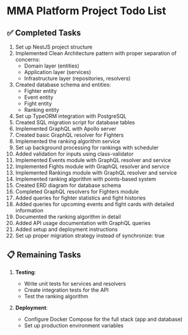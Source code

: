 # MMA Platform Project Todo List

## ✅ Completed Tasks

1. Set up NestJS project structure
2. Implemented Clean Architecture pattern with proper separation of concerns:
   - Domain layer (entities)
   - Application layer (services)
   - Infrastructure layer (repositories, resolvers)
3. Created database schema and entities:
   - Fighter entity
   - Event entity
   - Fight entity
   - Ranking entity
4. Set up TypeORM integration with PostgreSQL
5. Created SQL migration script for database tables
6. Implemented GraphQL with Apollo server
7. Created basic GraphQL resolver for Fighters
8. Implemented the ranking algorithm service
9. Set up background processing for rankings with scheduler
10. Added validation for inputs using class-validator
11. Implemented Events module with GraphQL resolver and service
12. Implemented Fights module with GraphQL resolver and service
13. Implemented Rankings module with GraphQL resolver and service
14. Implemented ranking algorithm with points-based system
15. Created ERD diagram for database schema
16. Completed GraphQL resolvers for Fighters module
17. Added queries for fighter statistics and fight histories
18. Added queries for upcoming events and fight cards with detailed information
19. Documented the ranking algorithm in detail
20. Added API usage documentation with GraphQL queries
21. Added setup and deployment instructions
22. Set up proper migration strategy instead of synchronize: true

## 📋 Remaining Tasks

1. **Testing**:
   - Write unit tests for services and resolvers
   - Create integration tests for the API
   - Test the ranking algorithm

2. **Deployment**:
   - Configure Docker Compose for the full stack (app and database)
   - Set up production environment variables